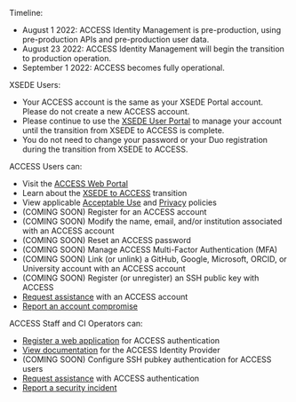 Timeline:
* August 1 2022: ACCESS Identity Management is pre-production, using pre-production APIs and pre-production user data.
* August 23 2022: ACCESS Identity Management will begin the transition to production operation.
* September 1 2022: ACCESS becomes fully operational.

XSEDE Users:
* Your ACCESS account is the same as your XSEDE Portal account. Please do not create a new ACCESS account.
* Please continue to use the [XSEDE User Portal](https://portal.xsede.org/) to manage your account until the transition from XSEDE to ACCESS is complete.
* You do not need to change your password or your Duo registration during the transition from XSEDE to ACCESS.

ACCESS Users can:
* Visit the [ACCESS Web Portal](https://access-ci.org/)
* Learn about the [XSEDE to ACCESS](https://www.xsede.org/advancetoaccess) transition
* View applicable [Acceptable Use](/aup) and [Privacy](/privacy) policies
* (COMING SOON) Register for an ACCESS account
* (COMING SOON) Modify the name, email, and/or institution associated with an ACCESS account
* (COMING SOON) Reset an ACCESS password
* (COMING SOON) Manage ACCESS Multi-Factor Authentication (MFA)
* (COMING SOON) Link (or unlink) a GitHub, Google, Microsoft, ORCID, or University account with an ACCESS account
* (COMING SOON) Register (or unregister) an SSH public key with ACCESS
* [Request assistance](/help) with an ACCESS account
* [Report an account compromise](/security)

ACCESS Staff and CI Operators can:
* [Register a web application](/register-app) for ACCESS authentication
* [View documentation](/about-access-idp) for the ACCESS Identity Provider
* (COMING SOON) Configure SSH pubkey authentication for ACCESS users
* [Request assistance](/help) with ACCESS authentication
* [Report a security incident](/security)
